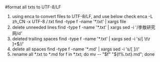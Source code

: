 #format all txts to UTF-8/LF

1. using enca to convert files to UTF-8/LF, and use below check
	enca -L zh_CN -x UTF-8 */*.txt
	find -type f -name '*.txt' | xargs file
2. delete unneeded lines
	find -type f -name '*.txt' | xargs sed -i '/李敖研究网/d'
3. deleted trailing spaces
	find -type f -name '*.txt' | xargs sed -i 's/[ \t\r ]\+$//'
4. delete all spaces
	find -type f -name '*.md' | xargs sed -i 's/[  ]//'
5. rename all *.txt to *.md
	for f in *.txt; do mv -- "$f" "${f%.txt}.md"; done
